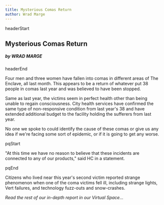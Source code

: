 ```yaml
---
title: Mysterious Comas Return
author: Wrad Marge
---
```


headerStart
  
## Mysterious Comas Return

##### by WRAD MARGE

headerEnd

Four men and three women have fallen into comas in different areas of The Enclave, all last month. This appears to be a return of whatever put 38 people in comas last year and was believed to have been stopped.

Same as last year, the victims seem in perfect health other than being unable to regain consciousness. City health services have confirmed the same type of non-responsive condition from last year's 38 and have extended additional budget to the facility holding the sufferers from last year.

No one we spoke to could identify the cause of these comas or give us any idea if we're facing some sort of epidemic, or if it is going to get any worse.

pqStart

"At this time we have no reason to believe that these incidents are connected to any of our products," said HC in a statement.

pqEnd

Citizens who lived near this year's second victim reported strange phenomenon when one of the coma victims fell ill, including strange lights, Vert failures, and technology fuzz-outs and snow-crashes.

*Read the rest of our in-depth report in our Virtual Space...*